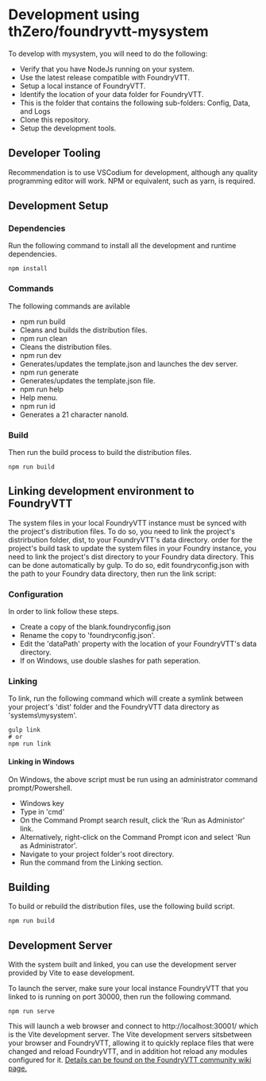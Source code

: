 # Development using thZero/foundryvtt-mysystem

To develop with mysystem, you will need to do the following:

* Verify that you have NodeJs running on your system.
 * Use the latest release compatible with FoundryVTT.
* Setup a local instance of FoundryVTT.
* Identify the location of your data folder for FoundryVTT.
 * This is the folder that contains the following sub-folders: Config, Data, and Logs
* Clone this repository.
* Setup the development tools.

## Developer Tooling

Recommendation is to use VSCodium for development, although any quality programming editor will work.
NPM or equivalent, such as yarn, is required.

## Development Setup

### Dependencies

Run the following command to install all the development and runtime dependencies.

```
npm install
```

### Commands

The following commands are avilable

* npm run build
 * Cleans and builds the distribution files.
* npm run clean
 * Cleans the distribution files.
* npm run dev
 * Generates/updates the template.json and launches the dev server.
* npm run generate 
 * Generates/updates the template.json file.
* npm run help 
 * Help menu.
* npm run id
 * Generates a 21 character nanoId.

### Build

Then run the build process to build the distribution files.

```
npm run build
```

## Linking development environment to FoundryVTT

The system files in your local FoundryVTT instance must be synced with the project's distribution files.  To do so, you need to link the project's distrirbution folder, dist, to your FoundryVTT's data directory. order for the project's build task to update the system files in your Foundry instance, you need to link the project's dist directory to your Foundry data directory. This can be done automatically by gulp. To do so, edit foundryconfig.json with the path to your Foundry data directory, then run the link script:

### Configuration

In order to link follow these steps.

* Create a copy of the blank.foundryconfig.json
* Rename the copy to 'foundryconfig.json'.
* Edit the 'dataPath' property with the location of your FoundryVTT's data directory.
 * If on Windows, use double slashes for path seperation.

### Linking

To link, run the following command which will create a symlink between your project's 'dist' folder and the FoundryVTT data directory as 
'systems\mysystem'.

```
gulp link
# or
npm run link
```

#### Linking in Windows

On Windows, the above script must be run using an administrator command prompt/Powershell.

* Windows key
* Type in 'cmd'
* On the Command Prompt search result, click the 'Run as Administor' link.
 * Alternatively, right-click on the Command Prompt icon and select 'Run as Administrator'.
* Navigate to your project folder's root directory.
* Run the command from the Linking section.

## Building

To build or rebuild the distribution files, use the following build script.

```
npm run build
```

## Development Server

With the system built and linked, you can use the development server provided by Vite to ease development.

To launch the server, make sure your local instance FoundryVTT that you linked to is running on port 30000, then run the following command.

```
npm run serve
```

This will launch a web browser and connect to http://localhost:30001/ which is the Vite development server.  The Vite development servers sitsbetween your browser and FoundryVTT, allowing it to quickly replace files that were changed and reload FoundryVTT, and in addition hot reload any modules configured for it. [Details can be found on the FoundryVTT community wiki page.](https://foundryvtt.wiki/en/development/guides/vite)
